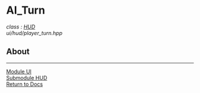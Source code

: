 # AI_Turn
*class : [HUD](../hud.md)*  
*ui/hud/player_turn.hpp*

## About

---

[Module UI](../ui.md)  
[Submodule HUD](hud.md)  
[Return to Docs](../../docs.md)
